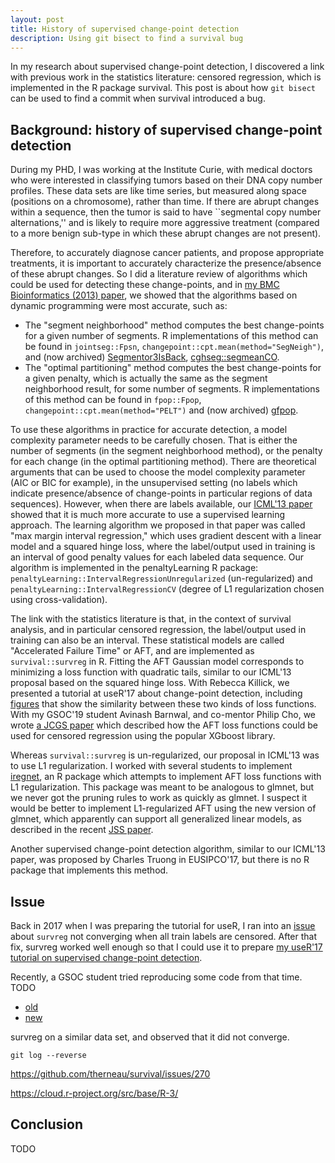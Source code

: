 ```yaml
---
layout: post
title: History of supervised change-point detection
description: Using git bisect to find a survival bug
---
```


In my research about supervised change-point detection, I discovered a
link with previous work in the statistics literature: censored
regression, which is implemented in the R package survival. This post
is about how `git bisect` can be used to find a commit when survival
introduced a bug.

## Background: history of supervised change-point detection

During my PHD, I was working at the Institute Curie, with medical
doctors who were interested in classifying tumors based on their DNA
copy number profiles. These data sets are like time series, but
measured along space (positions on a chromosome), rather than time. If
there are abrupt changes within a sequence, then the tumor is said to
have ``segmental copy number alternations,'' and is likely to require
more aggressive treatment (compared to a more benign sub-type in which
these abrupt changes are not present).

Therefore, to accurately diagnose cancer patients, and propose
appropriate treatments, it is important to accurately characterize the
presence/absence of these abrupt changes. So I did a literature review
of algorithms which could be used for detecting these change-points,
and in [my BMC Bioinformatics (2013)
paper](https://bmcbioinformatics.biomedcentral.com/articles/10.1186/1471-2105-14-164),
we showed that the algorithms based on dynamic programming were most
accurate, such as:

* The "segment neighborhood" method computes the best change-points
  for a given number of segments. R implementations of this method can
  be found in `jointseg::Fpsn`,
  `changepoint::cpt.mean(method="SegNeigh")`, and (now archived)
  [Segmentor3IsBack](https://cloud.r-project.org/src/contrib/Archive/Segmentor3IsBack/),
  [cghseg::segmeanCO](https://cloud.r-project.org/src/contrib/Archive/cghseg/).
* The "optimal partitioning" method computes the best change-points
  for a given penalty, which is actually the same as the segment
  neighborhood result, for some number of segments. R implementations
  of this method can be found in `fpop::Fpop`,
  `changepoint::cpt.mean(method="PELT")` and (now archived)
  [gfpop](https://cran.r-project.org/src/contrib/Archive/gfpop/).

To use these algorithms in practice for accurate detection, a model
complexity parameter needs to be carefully chosen. That is either the
number of segments (in the segment neighborhood method), or the
penalty for each change (in the optimal partitioning method).  There
are theoretical arguments that can be used to choose the model
complexity parameter (AIC or BIC for example), in the unsupervised
setting (no labels which indicate presence/absence of change-points in
particular regions of data sequences). However, when there are labels
available, our [ICML'13
paper](https://proceedings.mlr.press/v28/hocking13.html) showed that
it is much more accurate to use a supervised learning approach. The
learning algorithm we proposed in that paper was called "max margin
interval regression," which uses gradient descent with a linear model
and a squared hinge loss, where the label/output used in training is
an interval of good penalty values for each labeled data sequence. Our
algorithm is implemented in the penaltyLearning R package:
`penaltyLearning::IntervalRegressionUnregularized` (un-regularized)
and `penaltyLearning::IntervalRegressionCV` (degree of L1
regularization chosen using cross-validation).

The link with the statistics literature is that, in the context of
survival analysis, and in particular censored regression, the
label/output used in training can also be an interval. These
statistical models are called "Accelerated Failure Time" or AFT, and
are implemented as `survival::survreg` in R. Fitting the AFT Gaussian
model corresponds to minimizing a loss function with quadratic tails,
similar to our ICML'13 proposal based on the squared hinge loss. 
With Rebecca Killick, we presented a tutorial at useR'17 about
change-point detection, including
[figures](https://tdhock.github.io/change-tutorial/Supervised.html)
that show the similarity between these two kinds of loss
functions. With my GSOC'19 student Avinash Barnwal, and co-mentor
Philip Cho, we wrote [a JCGS
paper](https://www.tandfonline.com/doi/full/10.1080/10618600.2022.2067548)
which described how the AFT loss functions could be used for censored
regression using the popular XGboost library.

Whereas `survival::survreg` is un-regularized, our proposal in ICML'13
was to use L1 regularization. I worked with several students to
implement [iregnet](https://github.com/tdhock/iregnet), an R package
which attempts to implement AFT loss functions with L1
regularization. This package was meant to be analogous to glmnet, but
we never got the pruning rules to work as quickly as glmnet. I
suspect it would be better to implement L1-regularized AFT using the
new version of glmnet, which apparently can support all generalized
linear models, as described in the recent [JSS
paper](https://www.jstatsoft.org/article/view/v106i01).

Another supervised change-point detection algorithm, similar to our
ICML'13 paper, was proposed by Charles Truong in EUSIPCO'17, but there
is no R package that implements this method.

## Issue

Back in 2017 when I was preparing the tutorial for useR, I ran into an
[issue](https://github.com/therneau/survival/issues/8) about `survreg`
not converging when all train labels are censored. After that fix,
survreg worked well enough so that I could use it to prepare [my
useR'17 tutorial on supervised change-point
detection](https://tdhock.github.io/change-tutorial/Supervised.html). 

Recently, a GSOC student tried reproducing some code from that time. TODO

* [old](https://rcdata.nau.edu/genomic-ml/animint-gallery/2017-05-08-BIC-versus-learned-penalty/index.html)
* [new](https://tdhock.github.io/2023-08-interval-regression-BIC-vs-learned/)

survreg on a similar data set, and observed that it
did not converge.

```
git log --reverse
```

https://github.com/therneau/survival/issues/270

https://cloud.r-project.org/src/base/R-3/

## Conclusion

TODO
